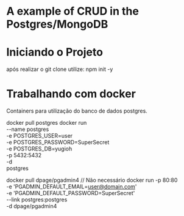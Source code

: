# A example of CRUD in the Postgres/MongoDB #

# Iniciando o Projeto #
após realizar o git clone utilize:
    npm init -y


# Trabalhando com docker #
Containers para utilização do banco de dados postgres.

docker pull postgres
docker run \
    --name postgres \
    -e POSTGRES_USER=user \
    -e POSTGRES_PASSWORD=SuperSecret \
    -e POSTGRES_DB=yugioh \
    -p 5432:5432 \
    -d \
    postgres

docker pull dpage/pgadmin4 // Não necessário
docker run -p 80:80 \
    -e 'PGADMIN_DEFAULT_EMAIL=user@domain.com' \
    -e 'PGADMIN_DEFAULT_PASSWORD=SuperSecret' \
    --link postgres:postgres \
    -d dpage/pgadmin4


